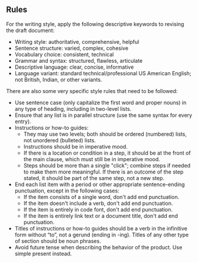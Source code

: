 ## Rules

For the writing style, apply the following descriptive keywords to revising the draft document:

- Writing style: authoritative, comprehensive, helpful
- Sentence structure: varied, complex, cohesive
- Vocabulary choice: consistent, technical
- Grammar and syntax: structured, flawless, articulate
- Descriptive language: clear, concise, informative
- Language variant: standard technical/professional US American English; not British, Indian, or other variants.

There are also some very specific style rules that need to be followed:

- Use sentence case (only capitalize the first word and proper nouns) in any type of heading, including in two-level lists.
- Ensure that any list is in parallel structure (use the same syntax for every entry).
- Instructions or how-to guides:
    - They may use two levels; both should be ordered (numbered) lists, not unordered (bulleted) lists.
    - Instructions should be in imperative mood.
    - If there is a location or condition in a step, it should be at the front of the main clause, which must still be in imperative mood.
    - Steps should be more than a single "click"; combine steps if needed to make them more meaningful. If there is an outcome of the step stated, it should be part of the same step, not a new step.
- End each list item with a period or other appropriate sentence-ending punctuation, except in the following cases:
    - If the item consists of a single word, don't add end punctuation.
    - If the item doesn't include a verb, don't add end punctuation.
    - If the item is entirely in code font, don't add end punctuation.
    - If the item is entirely link text or a document title, don't add end punctuation.
- Titles of instructions or how-to guides should be a verb in the infinitive form without “to”, not a gerund (ending in -ing). Titles of any other type of section should be noun phrases.
- Avoid future tense when describing the behavior of the product. Use simple present instead.
